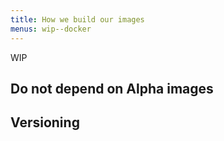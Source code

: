 ```yaml
---
title: How we build our images
menus: wip--docker
---
```

WIP

## Do not depend on Alpha images

## Versioning
